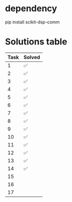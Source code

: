 # dependency
pip install scikit-dsp-comm

# Solutions table

| Task | Solved |
|------|----------|
|  1   | ✅ |
|  2   | ✅ |
|  3   | ✅ |
|  4   | ✅ |
|  5   | ✅ |
|  6   | ✅ |
|  7   | ✅ |
|  8   | ✅ |
|  9   | ✅ |
| 10   | ✅ |
| 11   | ✅ |
| 12   | ✅ |
| 13   | ✅ |
| 14   | ✅ |
| 15   ||
| 16   ||
| 17   ||
